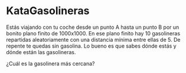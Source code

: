 KataGasolineras
===============

Estás viajando con tu coche desde un punto A hasta un punto B por un bonito plano finito de 1000x1000.
En ese plano finito hay 10 gasolineras repartidas aleatoriamente con una distancia mínima entre ellas de 5.
De repente te quedas sin gasolina. Lo bueno es que sabes dónde estás y dónde están las gasolineras.

¿Cuál es la gasolinera más cercana?

